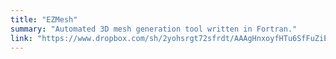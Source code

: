 ```yaml
---
title: "EZMesh"
summary: "Automated 3D mesh generation tool written in Fortran."
link: "https://www.dropbox.com/sh/2yohsrgt72sfrdt/AAAgHnxoyfHTu6SfFuZiEFeHa?dl=0"
---
```

